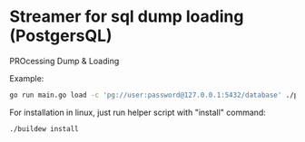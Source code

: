 # Streamer for sql dump loading (PostgersQL)

PROcessing Dump & Loading

Example:

```bash
go run main.go load -c 'pg://user:password@127.0.0.1:5432/database' ./postgresdb.backup.gz
```

For installation in linux, just run helper script with "install" command:

```bash
./buildew install
```
